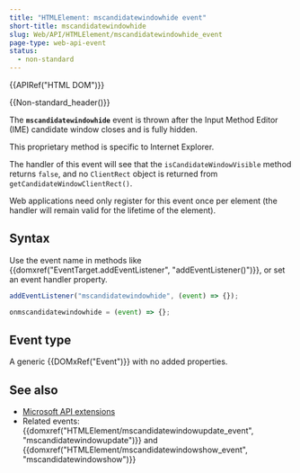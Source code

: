 ```yaml
---
title: "HTMLElement: mscandidatewindowhide event"
short-title: mscandidatewindowhide
slug: Web/API/HTMLElement/mscandidatewindowhide_event
page-type: web-api-event
status:
  - non-standard
---
```


{{APIRef("HTML DOM")}}

{{Non-standard_header()}}

The **`mscandidatewindowhide`** event is thrown after the Input Method Editor (IME) candidate window closes and is fully hidden.

This proprietary method is specific to Internet Explorer.

The handler of this event will see that the `isCandidateWindowVisible` method returns `false`, and no `ClientRect` object is returned from `getCandidateWindowClientRect()`.

Web applications need only register for this event once per element (the handler will remain valid for the lifetime of the element).

## Syntax

Use the event name in methods like {{domxref("EventTarget.addEventListener", "addEventListener()")}}, or set an event handler property.

```js
addEventListener("mscandidatewindowhide", (event) => {});

onmscandidatewindowhide = (event) => {};
```

## Event type

A generic {{DOMxRef("Event")}} with no added properties.

## See also

- [Microsoft API extensions](/en-US/docs/Web/API/Microsoft_Extensions)
- Related events: {{domxref("HTMLElement/mscandidatewindowupdate_event", "mscandidatewindowupdate")}} and {{domxref("HTMLElement/mscandidatewindowshow_event", "mscandidatewindowshow")}}
